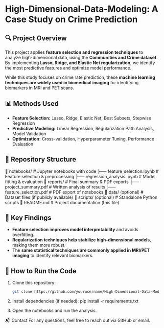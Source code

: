 # High-Dimensional-Data-Modeling: A Case Study on Crime Prediction

## 🔍 Project Overview
This project applies **feature selection and regression techniques** to analyze high-dimensional data, using the **Communities and Crime dataset**. By implementing **Lasso, Ridge, and Elastic Net regularization**, we identify the most predictive features and optimize model performance. 

While this study focuses on crime rate prediction, these **machine learning techniques are widely used in biomedical imaging** for identifying biomarkers in MRI and PET scans.

## 📊 Methods Used
- **Feature Selection:** Lasso, Ridge, Elastic Net, Best Subsets, Stepwise Regression
- **Predictive Modeling:** Linear Regression, Regularization Path Analysis, Model Validation
- **Optimization:** Cross-validation, Hyperparameter Tuning, Performance Evaluation

## 📂 Repository Structure
📂 notebooks/ # Jupyter notebooks with code ├── feature_selection.ipynb # Feature selection & preprocessing ├── regression_analysis.ipynb # Model fitting & evaluation 📂 reports/ # Final summary & PDF exports ├── project_summary.pdf # Written analysis of results ├── feature_selection.pdf # PDF export of notebooks 📂 data/ (optional) # Dataset files (if publicly available) 📂 scripts/ (optional) # Standalone Python scripts 📜 README.md # Project documentation (this file)


## 🚀 Key Findings
- **Feature selection improves model interpretability** and avoids overfitting.
- **Regularization techniques help stabilize high-dimensional models**, making them more robust.
- The **same statistical techniques are commonly applied in MRI/PET imaging** to identify relevant biomarkers.

## 📌 How to Run the Code
1. Clone this repository:
   ```bash
   git clone https://github.com/yourusername/High-Dimensional-Data-Modeling.git
   
2. Install dependencies (if needed):
pip install -r requirements.txt

3. Open the notebooks and run the analysis.


📬 Contact
For any questions, feel free to reach out via GitHub or email.
